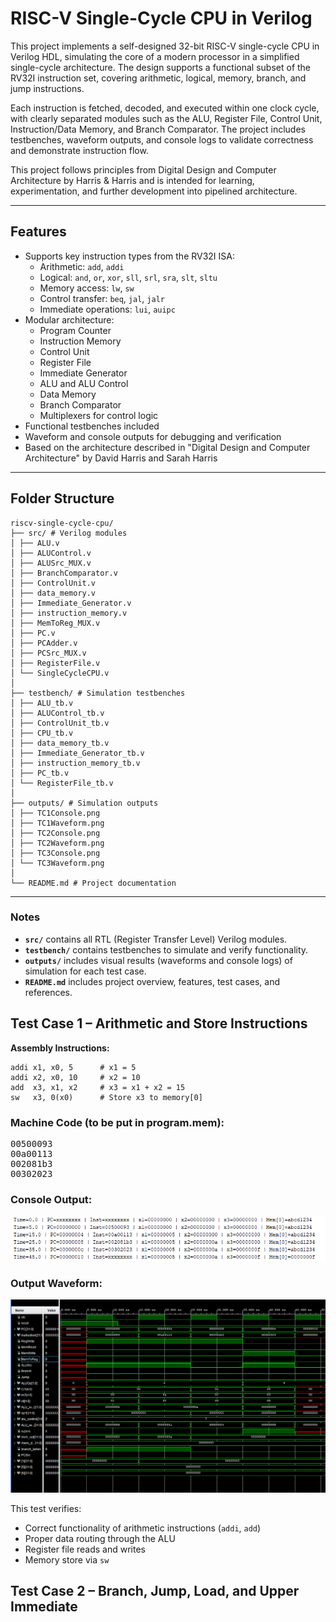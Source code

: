 # RISC-V Single-Cycle CPU in Verilog

This project implements a self-designed 32-bit RISC-V single-cycle CPU in Verilog HDL, simulating the core of a modern processor in a simplified single-cycle architecture. The design supports a functional subset of the RV32I instruction set, covering arithmetic, logical, memory, branch, and jump instructions.

Each instruction is fetched, decoded, and executed within one clock cycle, with clearly separated modules such as the ALU, Register File, Control Unit, Instruction/Data Memory, and Branch Comparator. The project includes testbenches, waveform outputs, and console logs to validate correctness and demonstrate instruction flow.

This project follows principles from Digital Design and Computer Architecture by Harris & Harris and is intended for learning, experimentation, and further development into pipelined architecture.

---

## Features

- Supports key instruction types from the RV32I ISA:
  - Arithmetic: `add`, `addi`
  - Logical: `and`, `or`, `xor`, `sll`, `srl`, `sra`, `slt`, `sltu`
  - Memory access: `lw`, `sw`
  - Control transfer: `beq`, `jal`, `jalr`
  - Immediate operations: `lui`, `auipc`
- Modular architecture:
  - Program Counter
  - Instruction Memory
  - Control Unit
  - Register File
  - Immediate Generator
  - ALU and ALU Control
  - Data Memory
  - Branch Comparator
  - Multiplexers for control logic
- Functional testbenches included
- Waveform and console outputs for debugging and verification
- Based on the architecture described in "Digital Design and Computer Architecture" by David Harris and Sarah Harris

---

## Folder Structure
```
riscv-single-cycle-cpu/
├── src/ # Verilog modules
│ ├── ALU.v
│ ├── ALUControl.v
│ ├── ALUSrc_MUX.v
│ ├── BranchComparator.v
│ ├── ControlUnit.v
│ ├── data_memory.v
│ ├── Immediate_Generator.v
│ ├── instruction_memory.v
│ ├── MemToReg_MUX.v
│ ├── PC.v
│ ├── PCAdder.v
│ ├── PCSrc_MUX.v
│ ├── RegisterFile.v
│ └── SingleCycleCPU.v
│
├── testbench/ # Simulation testbenches
│ ├── ALU_tb.v
│ ├── ALUControl_tb.v
│ ├── ControlUnit_tb.v
│ ├── CPU_tb.v
│ ├── data_memory_tb.v
│ ├── Immediate_Generator_tb.v
│ ├── instruction_memory_tb.v
│ ├── PC_tb.v
│ └── RegisterFile_tb.v
│
├── outputs/ # Simulation outputs
│ ├── TC1Console.png
│ ├── TC1Waveform.png
│ ├── TC2Console.png
│ ├── TC2Waveform.png
│ ├── TC3Console.png
│ └── TC3Waveform.png
│
└── README.md # Project documentation
```


---

### Notes

- **`src/`** contains all RTL (Register Transfer Level) Verilog modules.
- **`testbench/`** contains testbenches to simulate and verify functionality.
- **`outputs/`** includes visual results (waveforms and console logs) of simulation for each test case.
- **`README.md`** includes project overview, features, test cases, and references.

## Test Case 1 – Arithmetic and Store Instructions

**Assembly Instructions:**
```assembly
addi x1, x0, 5      # x1 = 5
addi x2, x0, 10     # x2 = 10
add  x3, x1, x2     # x3 = x1 + x2 = 15
sw   x3, 0(x0)      # Store x3 to memory[0]
```

### Machine Code (to be put in program.mem):
<pre>
00500093
00a00113
002081b3
00302023
</pre>

### Console Output:
![Console Output for Test Case 1](outputs/TC1Console.png)

### Output Waveform:
![Waveform for Test Case 1](outputs/TC1Waveform.png)

This test verifies:
- Correct functionality of arithmetic instructions (`addi`, `add`)
- Proper data routing through the ALU
- Register file reads and writes
- Memory store via `sw`

## Test Case 2 – Branch, Jump, Load, and Upper Immediate





